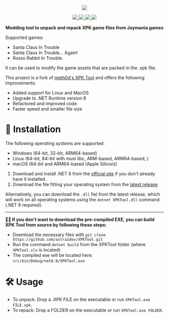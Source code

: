 <p align="center">
<img src="https://github.com/user-attachments/assets/65e497ae-e8bc-41cc-8833-236629480a5d">
</p>

<p align="center">
  <a href="https://www.gnu.org/licenses/gpl-3.0.html">
    <img src="https://img.shields.io/badge/license-GPL-brightgreen.svg?style=plastic&logo=GNU&label=License">
  </a>
  <a href="https://github.com/astra1dev/XPKTool/actions/workflows/main.yml">
    <img src="https://github.com/astra1dev/XPKTool/actions/workflows/main.yml/badge.svg?event=push&style=plastic">
  </a>
  <a href="../../releases/latest">
    <img src="https://img.shields.io/github/release/astra1dev/XPKTool.svg?label=version&style=plastic">
  </a>
  <a href="../../releases">
    <img src="https://img.shields.io/github/downloads/astra1dev/XPKTool/total.svg?style=plastic">
  </a>
  
</p>

<p align="center">
<b>Modding tool to unpack and repack XPK game files from Joymania games</b>
</p>

Supported games:
- Santa Claus In Trouble
- Santa Claus In Trouble... Again!
- Rosso Rabbit In Trouble.

It can be used to modify the game assets that are packed in the .xpk file.

This project is a fork of [meth0d's XPK Tool](https://github.com/The-Meth0d/XPKTool-SantaClausInTrouble) and offers the following improvements:
- Added support for Linux and MacOS
- Upgrade to .NET Runtime version 8
- Refactored and improved code
- Faster speed and smaller file size

# 💾 Installation
The following operating systems are supported:
- Windows (64-bit, 32-bit, ARM64-based)
- Linux (64-bit, 64-bit with musl libc, ARM-based, ARM64-based, )
- macOS (64-bit and ARM64-based (Apple Silicon))

1. Download and install .NET 8 from the [official site](https://dotnet.microsoft.com/download/dotnet/8.0) if you don't already have it installed.
2. Download the file fitting your operating system from the [latest release](../releases/latest)

Alternatively, you can download the `.dll` fiel from the latest release, which will work on all operating systems using the `dotnet XPKTool.dll` command (.NET 8 required).

<hr>

<b>👷‍♂️ If you don't want to download the pre-compiled EXE, you can build XPK Tool from source by following these steps:</b>
- Download the necessary files with `git clone https://github.com/astra1dev/XPKTool.git`
- Run the command `dotnet build` from the XPKTool folder (where `XPKTool.sln` is located)
- The compiled exe will be located here: `src/bin/Debug/net8.0/XPKTool.exe`

# 🛠️ Usage
- To unpack: Drop a .XPK FILE on the executable or run `XPKTool.exe FILE.xpk`.
- To repack: Drop a FOLDER on the executable or run `XPKTool.exe FOLDER`.
